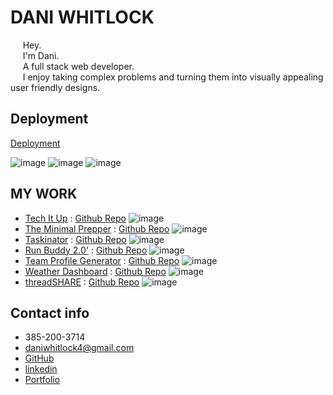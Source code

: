 # DANI WHITLOCK 
&nbsp;&nbsp;&nbsp;&nbsp;&nbsp;Hey.   
&nbsp;&nbsp;&nbsp;&nbsp;&nbsp;I'm Dani.  
&nbsp;&nbsp;&nbsp;&nbsp;&nbsp;A full stack web developer.  
&nbsp;&nbsp;&nbsp;&nbsp;&nbsp;I enjoy taking complex problems and turning them into visually appealing user friendly designs.  

## Deployment

[Deployment](https://daniwhitlock.github.io/react-portfolio/)

![image](https://user-images.githubusercontent.com/72768805/116841638-052a4600-ab97-11eb-81e9-43f6cba745de.png)
![image](https://user-images.githubusercontent.com/72768805/116841648-0bb8bd80-ab97-11eb-80a0-c6d4919ae842.png)
![image](https://user-images.githubusercontent.com/72768805/116841655-11ae9e80-ab97-11eb-9072-a558bdc603e1.png)



## MY WORK

* [Tech It Up](https://salty-woodland-41746.herokuapp.com/) : [Github Repo](https://github.com/daniwhitlock/tech-blog)
![image](https://user-images.githubusercontent.com/72768805/116841662-18d5ac80-ab97-11eb-81c5-531f0fed2c73.png)
* [The Minimal Prepper](https://minimal-prepper.herokuapp.com/) : [Github Repo](https://github.com/daniwhitlock/the-minimal-prepper)
![image](https://user-images.githubusercontent.com/72768805/116841678-24c16e80-ab97-11eb-8d72-c401c2874d1f.png)
* [Taskinator](https://daniwhitlock.github.io/Taskinator/) : [Github Repo](https://github.com/daniwhitlock/Taskinator)
![image](https://user-images.githubusercontent.com/72768805/116841691-2ee36d00-ab97-11eb-9ec1-aa98419f9e09.png)
* [Run Buddy 2.0'](https://daniwhitlock.github.io/run-buddy2.0/') : [Github Repo](https://github.com/daniwhitlock/run-buddy2.0)
![image](https://user-images.githubusercontent.com/72768805/116841694-33a82100-ab97-11eb-9f0f-63cd9000dcab.png)
* [Team Profile Generator](https://drive.google.com/file/d/1QIyY9JyHTSr5PwX1zxKwzl9wFwsJIuem/view) : [Github Repo](https://github.com/daniwhitlock/Team-Profile-Generator)
![image](https://user-images.githubusercontent.com/72768805/116841701-39056b80-ab97-11eb-8b5e-7e64f74079d1.png)
* [Weather Dashboard](https://daniwhitlock.github.io/Weather-dashboard/) : [Github Repo](https://github.com/daniwhitlock/challenge-6-weather-dashboard)
![image](https://user-images.githubusercontent.com/72768805/116841706-3e62b600-ab97-11eb-8ab2-c969c27c4cf0.png)
* [threadSHARE](https://threadshare.herokuapp.com/) : [Github Repo](https://github.com/Mheyn95/threadshare)
![image](https://user-images.githubusercontent.com/72768805/116841721-44589700-ab97-11eb-943d-52d791536fab.png)


## Contact info
* 385-200-3714
* daniwhitlock4@gmail.com
* [GitHub](https://github.com/daniwhitlock)
* [linkedin](https://www.linkedin.com/in/dani-whitlock-471297168/")
* [Portfolio](https://daniwhitlock.github.io/)